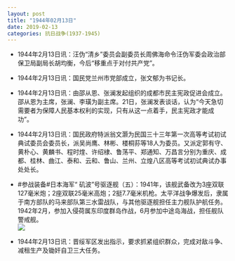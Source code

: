 ```yaml
---
layout: post
title: "1944年02月13日"
date: 2019-02-13
categories: 抗日战争(1937-1945)
---
```


<meta name="referrer" content="no-referrer" />

- 1944年2月13日讯：汪伪“清乡”委员会副委员长周佛海命令汪伪军委会政治部保卫局副局长胡均衡，今后“移重点于对付共产党”。 

- 1944年2月13日讯：国民党兰州市党部成立，张文郁为书记长。 

- 1944年2月13日讯：由邵从恩、张澜发起组织的成都市民主宪政促进会成立。邵从恩为主席，张澜、李璜为副主席。21日，张澜发表谈话，认为“今天急切需要者为保障人民基本权利的实现，只有从这一点着手，民主宪政才能成功”。 

- 1944年2月13日讯：国民政府特派翁文灏为民国三十三年第一次高等考试初试典试委员会委员长，派吴尚鹰、林彬、楼桐荪等18人为委员。又派定郭有守、黄朴心、黄麟书、程时煃、许绍棣、鲁荡平、郑通知、万昌言分别为重庆、成都、桂林、曲江、泰和、云和、鲁山、兰州、立煌八区高等考试初试典试办事处处长。 

- #参战装备#日本海军“ 矶波”号驱逐舰（五）：1941年，该舰武备改为3座双联127毫米炮；2座双联25毫米高炮；2挺7.7毫米机枪。太平洋战争爆发后，隶属于南方部队的马来部队第三水雷战队，与其他驱逐舰担任主力舰队护航任务。1942年2月，参加入侵荷属东印度群岛作战，6月参加中途岛海战，担任舰队警戒舰。 <br/><img src="https://wx2.sinaimg.cn/large/aca367d8ly1g04kf05h9zj22t70qtaiu.jpg" />

- 1944年2月13日讯：晋绥军区发出指示，要求抓紧组织群众，完成对敌斗争、减租生产及锄奸自卫三大任务。 

